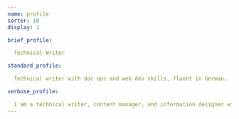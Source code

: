 ```yaml
---
name: profile
sorter: 10
display: 1

brief_profile:

  Technical Writer

standard_profile:

  Technical writer with doc ops and web dev skills, fluent in German.

verbose_profile:

  I am a technical writer, content manager, and information designer with well developed skills in data management, web development, and presentation. I am fluent in German, and held a TS/SCI security clearance while living abroad.
---
```

